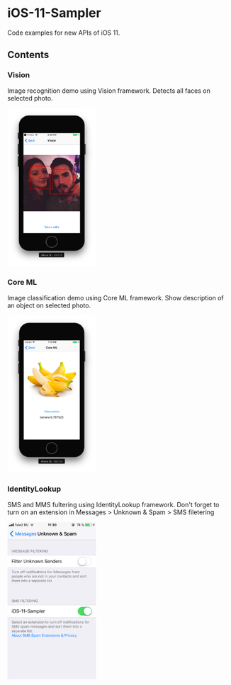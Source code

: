 # iOS-11-Sampler

Code examples for new APIs of iOS 11.

## Contents

### Vision

Image recognition demo using Vision framework. Detects all faces on selected photo.

<img src="resources/vision-example.png" width="200">

### Core ML

Image classification demo using Core ML framework. Show description of an object on selected photo.

<img src="resources/coreml-example.png" width="200">

### IdentityLookup

SMS and MMS fultering using IdentityLookup framework. Don't forget to turn on an extension in Messages > Unknown & Spam > SMS filetering

<img src="resources/identity-lookup-example.jpeg" width="200">

